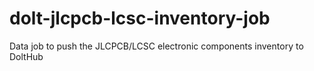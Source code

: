 # dolt-jlcpcb-lcsc-inventory-job
Data job to push the JLCPCB/LCSC electronic components inventory to DoltHub
